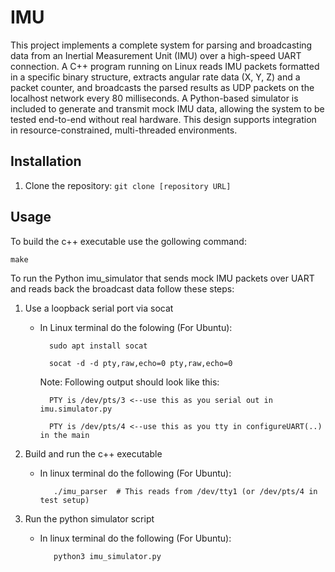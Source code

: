 # IMU
This project implements a complete system for parsing and broadcasting data from an Inertial Measurement Unit (IMU) over a high-speed UART connection. A C++ program running on Linux reads IMU packets formatted in a specific binary structure, extracts angular rate data (X, Y, Z) and a packet counter, and broadcasts the parsed results as UDP packets on the localhost network every 80 milliseconds. A Python-based simulator is included to generate and transmit mock IMU data, allowing the system to be tested end-to-end without real hardware. This design supports integration in resource-constrained, multi-threaded environments.


## Installation
1.  Clone the repository: `git clone [repository URL]`
## Usage

To build the c++ executable use the gollowing command:

    make


To run the Python imu_simulator that sends mock IMU packets over UART and reads back the broadcast data follow these steps:
1. Use a loopback serial port via socat
    * In Linux terminal do the folowing (For Ubuntu):
        
            sudo apt install socat

            socat -d -d pty,raw,echo=0 pty,raw,echo=0

        Note: Following output should look like this:
        
            PTY is /dev/pts/3 <--use this as you serial out in imu.simulator.py
        
            PTY is /dev/pts/4 <--use this as you tty in configureUART(..) in the main 

2. Build and run the c++ executable
    * In linux terminal do the following (For Ubuntu):
        
             ./imu_parser  # This reads from /dev/tty1 (or /dev/pts/4 in test setup)

3. Run the python simulator script
   * In linux terminal do the following (For Ubuntu):
            
            python3 imu_simulator.py
